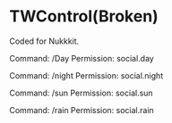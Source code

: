 # TWControl(Broken)

Coded for Nukkkit.

Command: /Day
Permission: social.day

Command: /night
Permission: social.night

Command: /sun
Permission: social.sun

Command: /rain
Permission: social.rain
